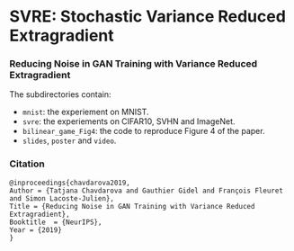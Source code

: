 # SVRE: Stochastic Variance Reduced Extragradient
### Reducing Noise in GAN Training with Variance Reduced Extragradient

The subdirectories contain:
- `mnist`: the experiement on MNIST. 
- `svre`: the experiements on CIFAR10, SVHN and ImageNet. 
- `bilinear_game_Fig4`: the code to reproduce Figure 4 of the paper. 
- `slides`, `poster` and `video`.



### Citation
```
@inproceedings{chavdarova2019,
Author = {Tatjana Chavdarova and Gauthier Gidel and François Fleuret and Simon Lacoste-Julien},
Title = {Reducing Noise in GAN Training with Variance Reduced Extragradient},
Booktitle  = {NeurIPS},
Year = {2019}
}
```